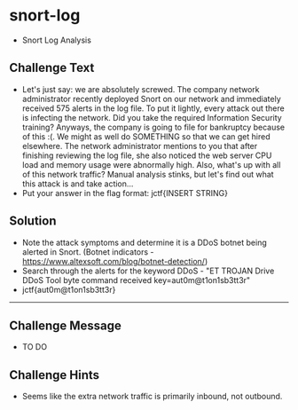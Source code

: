 # snort-log
* Snort Log Analysis

## Challenge Text
* Let's just say: we are absolutely screwed. The company network administrator recently deployed Snort on our network and immediately received 575 alerts in the log file. To put it lightly, every attack out there is infecting the network. Did you take the required Information Security training? Anyways, the company is going to file for bankruptcy because of this :(. We might as well do SOMETHING so that we can get hired elsewhere. The network administrator mentions to you that after finishing reviewing the log file, she also noticed the web server CPU load and memory usage were abnormally high. Also, what's up with all of this network traffic? Manual analysis stinks, but let's find out what this attack is and take action...
* Put your answer in the flag format: jctf{INSERT STRING}

## Solution
* Note the attack symptoms and determine it is a DDoS botnet being alerted in Snort. (Botnet indicators - https://www.altexsoft.com/blog/botnet-detection/)
* Search through the alerts for the keyword DDoS - "ET TROJAN Drive DDoS Tool byte command received key=aut0m@t1on1sb3tt3r"
* jctf{aut0m@t1on1sb3tt3r}


---

## Challenge Message 
* TO DO

## Challenge Hints
* Seems like the extra network traffic is primarily inbound, not outbound.
